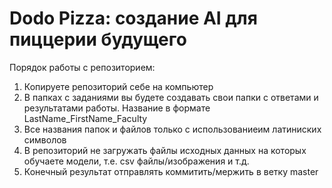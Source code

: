 # Dodo Pizza: создание AI для пиццерии будущего

Порядок работы с репозиторием:
1. Копируете репозиторий себе на компьютер
2. В папках с заданиями вы будете создавать свои папки с ответами и результатами работы. Название в формате LastName_FirstName_Faculty
3. Все названия папок и файлов только с использованиеим латиниских символов
4. В репозиторий не загружать файлы исходных данных на которых обучаете модели, т.е. csv файлы/изображения и т.д.
5. Конечный результат отправлять коммитить/мержить в ветку master

